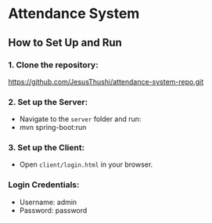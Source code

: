 # Attendance System

## How to Set Up and Run

### 1. Clone the repository:
https://github.com/JesusThushi/attendance-system-repo.git


### 2. Set up the Server:
- Navigate to the `server` folder and run:
- mvn spring-boot:run


### 3. Set up the Client:
- Open `client/login.html` in your browser.

### Login Credentials:
- Username: admin
- Password: password


